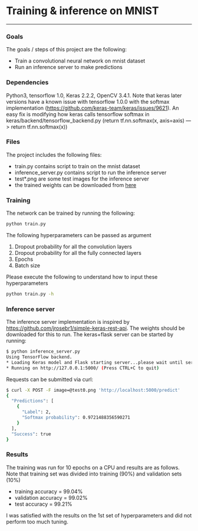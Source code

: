 # **Training & inference on MNIST** 

---

### Goals

The goals / steps of this project are the following:
* Train a convolutional neural network on mnist dataset
* Run an inference server to make predictions

### Dependencies
Python3, tensorflow 1.0, Keras 2.2.2, OpenCV 3.4.1.
Note that keras later versions have a known issue with tensorflow 1.0.0 with the softmax implementation (https://github.com/keras-team/keras/issues/9621). An easy fix is modifying how keras calls tensorflow softmax in keras/backend/tensorflow_backend.py (return tf.nn.softmax(x, axis=axis) —> return tf.nn.softmax(x))

### Files

The project includes the following files:
* train.py contains script to train on the mnist dataset
* inference_server.py contains script to run the inference server
* test*.png are some test images for the inference server
* the trained weights can be downloaded from [here](https://www.dropbox.com/s/d8il7oqok1vzsd4/model.h5?dl=0)


### Training
The network can be trained by running the following: 
```sh
python train.py
```
The following hyperparameters can be passed as argument
1. Dropout probability for all the convolution layers
2. Dropout probability for all the fully connected layers
3. Epochs
4. Batch size

Please execute the following to understand how to input these hyperparameters
```sh
python train.py -h
```

### Inference server
The inference server implementation is inspired by https://github.com/jrosebr1/simple-keras-rest-api. The weights should be downloaded for this to run.
The keras+flask server can be started by running:
```sh
$ python inference_server.py 
Using TensorFlow backend.
* Loading Keras model and Flask starting server...please wait until server has fully started
* Running on http://127.0.0.1:5000/ (Press CTRL+C to quit)
```
Requests can be submitted via curl:
```sh
$ curl -X POST -F image=@test0.png 'http://localhost:5000/predict'
{
  "Predictions": [
    {
      "Label": 2, 
      "Softmax probability": 0.9721488356590271
    }
  ], 
  "Success": true
}
```
### Results
The training was run for 10 epochs on a CPU and results are as follows. Note that training set was divided into training (90%) and validation sets (10%)
* training accuracy = 99.04%
* validation accuracy = 99.02%
* test accuracy = 99.21%

I was satisfied with the results on the 1st set of hyperparameters and did not perform too much tuning.